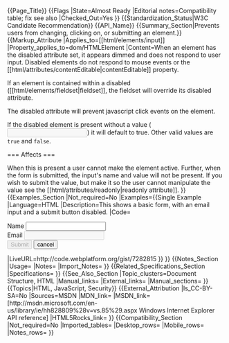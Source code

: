 {{Page_Title}}
{{Flags
|State=Almost Ready
|Editorial notes=Compatibility table; fix see also
|Checked_Out=Yes
}}
{{Standardization_Status|W3C Candidate Recommendation}}
{{API_Name}}
{{Summary_Section|Prevents users from changing, clicking on, or submitting an element.}}
{{Markup_Attribute
|Applies_to=[[html/elements/input]]
|Property_applies_to=dom/HTMLElement
|Content=When an element has the disabled attribute set, it appears dimmed and does not respond to user input. Disabled elements do not respond to mouse events or the [[html/attributes/contentEditable|contentEditable]] property.

If an element is contained within a disabled ([[html/elements/fieldset|fieldset]], the fieldset will override its disabled attribute.

The disabled attribute will prevent javascript click events on the element.

If the disabled element is present without a value (<code><input disabled></code>) it will default to true. Other valid values are <code>true</code> and <code>false</code>.

=== Affects ===

When this is present a user cannot make the element active. Further, when the form is submitted, the input's name and value will not be present. If you wish to submit the value, but make it so the user cannot manipulate the value see the [[html/attributes/readonly|readonly attribute]].
}}
{{Examples_Section
|Not_required=No
|Examples={{Single Example
|Language=HTML
|Description=This shows a basic form, with an email input and a submit button disabled.
|Code=<!doctype html>
<title>Disabled attribute demo</title>
<form role="form">
	<label for="name">Name</label>
	<input name="name">
	<br>
	<label for="email">Email</label>
	<input type="email" name="email" disabled>
	<br>
	<input type="submit" disabled>
	<input type="button" value="cancel">
</form>
|LiveURL=http://code.webplatform.org/gist/7282815
}}
}}
{{Notes_Section
|Usage=
|Notes=
|Import_Notes=
}}
{{Related_Specifications_Section
|Specifications=
}}
{{See_Also_Section
|Topic_clusters=Document Structure, HTML
|Manual_links=
|External_links=
|Manual_sections=
}}
{{Topics|HTML, JavaScript, Security}}
{{External_Attribution
|Is_CC-BY-SA=No
|Sources=MSDN
|MDN_link=
|MSDN_link=[http://msdn.microsoft.com/en-us/library/ie/hh828809%28v=vs.85%29.aspx Windows Internet Explorer API reference]
|HTML5Rocks_link=
}}
{{Compatibility_Section
|Not_required=No
|Imported_tables=
|Desktop_rows=
|Mobile_rows=
|Notes_rows=
}}